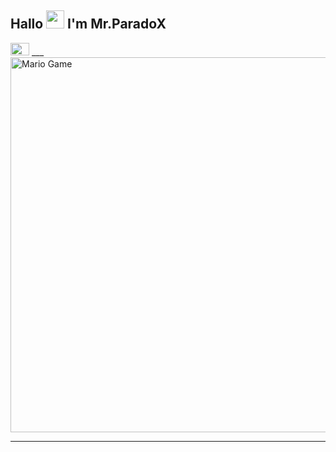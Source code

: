 ## Hallo <img src="https://github.com/TheDudeThatCode/TheDudeThatCode/blob/master/Assets/Hi.gif" width="29px"> I'm Mr.ParadoX
<Img src="https://github.com/Mr-Paradox13/firstProject/blob/main/IMG/char.png" width="30px" height="20px" />
___

<img src="https://github.com/TheDudeThatCode/TheDudeThatCode/blob/master/Assets/Mario_Gameplay.gif" alt="Mario Game" width="600" />

___
